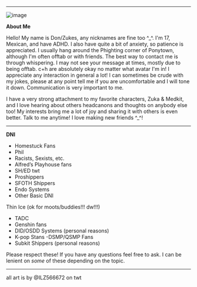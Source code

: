 -----------------------------------------------------------------------------------------------
![image](https://github.com/Donnvr/Donnvr/assets/173856323/0235849c-1294-40f4-a64d-d82d49a26075)


**About Me**

Hello! My name is Don/Zukes, any nicknames are fine too ^_^.
I'm 17, Mexican, and have ADHD. I also have quite a bit of anxiety, so patience is appreciated.
I usually hang around the Phighting corner of Ponytown, although I'm often offtab or with friends. The best way to contact me is through whispering.
I may not see your message at times, mostly due to being offtab.
c+h are absolutely okay no matter what avatar I'm in! I appreciate any interaction in general a lot!
I can sometimes be crude with my jokes, please at any point tell me if you are uncomfortable and I will tone it down. Communication is very important to me.


I have a very strong attachment to my favorite characters, Zuka & Medkit, and I love hearing about others headcanons and thoughts on anybody else too!
My interests bring me a lot of joy and sharing it with others is even better. Talk to me anytime! I love making new friends ^_^!

-----------------------------------------------------------------------------------------------

**DNI**

- Homestuck Fans
- Phil
- Racists, Sexists, etc.
- Alfred’s Playhouse fans
- SH/ED twt
- Proshippers
- SFOTH Shippers
- Endo Systems
- Other Basic DNI

Thin Ice (ok for moots/buddies!!! dw!!!)
- TADC
- Genshin fans
- DID/OSDD Systems (personal reasons)
- K-pop Stans
-DSMP/QSMP Fans
- Subkit Shippers (personal reasons)

Please respect these! If you have any questions feel free to ask. I can be lenient on *some* of these depending on the topic.

-----------------------------------------------------------------------------------------------

all art is by @ILZ566672 on twt
